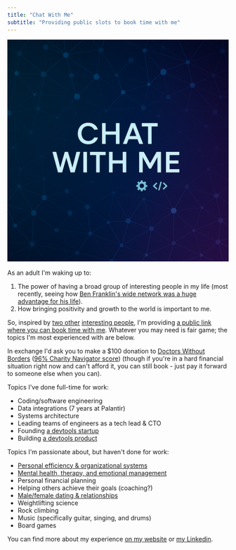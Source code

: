 ```yaml
---
title: "Chat With Me"
subtitle: "Providing public slots to book time with me"
---
```


<!------------------------- REFERENCE LINKS BLOCK ----------------------------------->
[TODO]: some-link
<!----------------------- END REFERENCE LINKS BLOCK --------------------------------->

![](./images/image.png)

As an adult I'm waking up to:

1. The power of having a broad group of interesting people in my life (most recently, seeing how [Ben Franklin's wide network was a huge advantage for his life](https://mieubrisse.substack.com/p/building-ben-franklin)).
2. How bringing positivity and growth to the world is important to me.

So, inspired by [two other](https://untested.sonnet.io/notes/say-hi/) [interesting people](https://eatonphil.com/chat.html), I'm providing [a public link where you can book time with me](https://book.vimcal.com/p/kevintoday/chat-with-me). Whatever you may need is fair game; the topics I'm most experienced with are below.

In exchange I'd ask you to make a $100 donation to [Doctors Without Borders](https://give.doctorswithoutborders.org/campaign/699382/donate?) ([96% Charity Navigator score](https://www.charitynavigator.org/ein/133433452)) (though if you're in a hard financial situation right now and can't afford it, you can still book - just pay it forward to someone else when you can).

Topics I've done full-time for work:

- Coding/software engineering
- Data integrations (7 years at Palantir)
- Systems architecture
- Leading teams of engineers as a tech lead & CTO
- Founding [a devtools startup](https://www.kurtosis.com/)
- Building [a devtools product](https://github.com/kurtosis-tech/kurtosis)

Topics I'm passionate about, but haven't done for work:

- [Personal efficiency & organizational systems](https://mieubrisse.substack.com/p/the-leverage-series)
- [Mental health, therapy, and emotional management](https://mieubrisse.substack.com/p/anxiety-emotions-and-freedom)
- Personal financial planning
- Helping others achieve their goals (coaching?)
- [Male/female dating & relationships](https://mieubrisse.substack.com/p/what-seduction-means-to-me)
- Weightlifting science
- Rock climbing
- Music (specifically guitar, singing, and drums)
- Board games

You can find more about my experience [on my website](kevintoday.com) or [my Linkedin](https://www.linkedin.com/in/kevintoday/).
